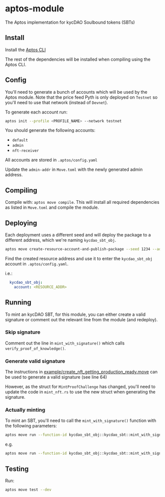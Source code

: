 # aptos-module
The Aptos implementation for kycDAO Soulbound tokens (SBTs)

## Install
Install the [Aptos CLI](https://aptos.dev/tools/aptos-cli/install-cli/)

The rest of the dependencies will be installed when compiling using the Aptos CLI.
## Config
You'll need to generate a bunch of accounts which will be used by the Aptos module. Note that the price feed Pyth is only deployed on `Testnet` so you'll need to use that network (instead of `Devnet`).

To generate each account run:

```bash
aptos init --profile <PROFILE_NAME> --network testnet
```

You should generate the following accounts:
- `default`
- `admin`
- `nft-receiver`

All accounts are stored in `.aptos/config.yaml`

Update the `admin-addr` in `Move.toml` with the newly generated admin address.

## Compiling
Compile with: `aptos move compile`. This will install all required dependencies as listed in `Move.toml` and compile the module.

## Deploying
Each deployment uses a different seed and will deploy the package to a different address, which we're naming `kycdao_sbt_obj`.

```bash
aptos move create-resource-account-and-publish-package --seed 1234 --address-name kycdao_sbt_obj --profile default --named-addresses source_addr=<DEFAULT_ADDR>
```

Find the created resource address and use it to enter the `kycdao_sbt_obj` account in `.aptos/config.yaml`.

i.e.:
```yaml
  kycdao_sbt_obj:
    account: <RESOURCE_ADDR>
```

## Running
To mint an kycDAO SBT, for this module, you can either create a valid signature or comment out the relevant line from the module (and redeploy).

### Skip signature
Comment out the line in `mint_with_signature()` which calls `verify_proof_of_knowledge()`.

### Generate valid signature
The instructions in [example/create_nft_getting_production_ready.move]() can be used to generate a valid signature (see line 64)

However, as the struct for `MintProofChallenge` has changed, you'll need to update the code in `mint_nft.rs` to use the new struct when generating the signature.

### Actually minting
To mint an SBT, you'll need to call the `mint_with_signature()` function with the following parameters:
```bash
aptos move run --function-id kycdao_sbt_obj::kycdao_sbt::mint_with_signature --args <METADATA_CID> <EXPIRY> <SECONDS_TO_PAY> <TIER> <SIGNATURE> --profile nft-receiver
```

e.g.

```bash
aptos move run --function-id kycdao_sbt_obj::kycdao_sbt::mint_with_signature --args string:QmRuPuDNFRhvm5RsbCyM5x5ZR2hsVNt533n9tv5nppRmHw u64:1721537916 u64:32000000 string:KYC_1  hex:3e37ab7f72633a856327e5f206519b957bb1e4fa4fec39f69d2f29e2d36ca3c57589c35e2656cb6901d5e902430fcc3122b5a864c811993cc42fe78fc5882f0d --profile nft-receiver
```

## Testing

Run:
```bash
aptos move test --dev
```





